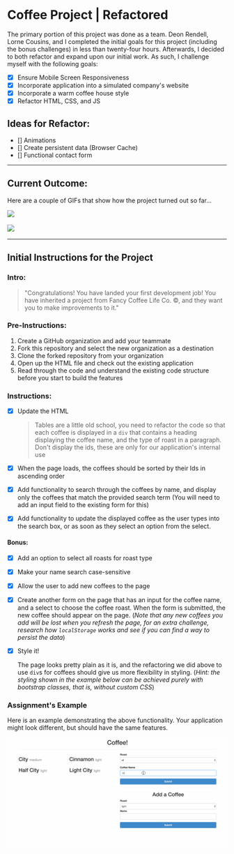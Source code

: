 # Coffee Project | Refactored

The primary portion of this project was done as a team.  Deon Rendell, Lorne Cousins, and I completed the initial goals for this project (including the bonus challenges) in less than twenty-four hours.  Afterwards, I decided to both refactor and expand upon our initial work.  As such, I challenge myself with the following goals:
- [X] Ensure Mobile Screen Responsiveness 
- [X] Incorporate application into a simulated company's website 
- [X] Incorporate a warm coffee house style 
- [X] Refactor HTML, CSS, and JS 

## Ideas for Refactor:
- [] Animations 
- [] Create persistent data (Browser Cache)
- [] Functional contact form

---

## Current Outcome:
Here are a couple of GIFs that show how the project turned out so far...

![](img/CoffeeApp_RoastView.gif)

![](img/CoffeeApp_WebsiteView.gif)

---

## Initial Instructions for the Project
### Intro:
> "Congratulations! You have landed your first development job! You have inherited a project from Fancy Coffee Life Co.  &copy;, and they want you to make improvements to it."

### Pre-Instructions:
1. Create a GitHub organization and add your teammate
2. Fork this repository and select the new organization as a destination
3. Clone the forked repository from your organization
4. Open up the HTML file and check out the existing application
5. Read through the code and understand the existing code structure before you start to build the features

### Instructions:
- [X] Update the HTML

    > Tables are a little old school, you need to refactor the code so that each coffee is displayed in a `div` that contains a heading displaying the coffee name, and the type of roast in a paragraph. Don't display the ids, these are only for our application's internal use

-[X] When the page loads, the coffees should be sorted by their Ids in ascending order

- [X] Add functionality to search through the coffees by name, and display only the coffees that match the provided search term (You will need to add an input field to the existing form for this)

- [X] Add functionality to update the displayed coffee as the user types into the search box, or as soon as they select an option from the select.

#### Bonus:

- [X] Add an option to select all roasts for roast type
- [X] Make your name search case-sensitive
- [X] Allow the user to add new coffees to the page
- [X] Create another form on the page that has an input for the coffee name, and a select to choose the coffee roast. When the form is submitted, the new coffee should appear on the page. (*Note that any new coffees you add will be lost when you refresh the page, for an extra challenge, research how `localStorage` works and see if you can find a way to persist the data*)
- [X] Style it!

    The page looks pretty plain as it is, and the refactoring we did above to use `div`s for coffees should give us more flexibility in styling. (*Hint: the styling shown in the example below can be achieved purely with bootstrap classes, that is, without custom CSS*)

### Assignment's Example

Here is an example demonstrating the above functionality. Your application might
look different, but should have the same features.

![Cofee Project Demo](archive/demo.gif)
